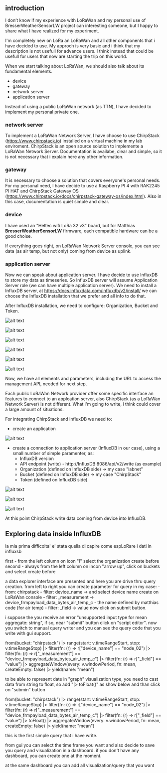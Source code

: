 ## introduction

I don’t know if my experience with LoRaWan and my personal use of BresserWeatherSensorLW project can interesting someone, but I happy to share what I have realized for my experiment.

I'm completely new on LoRa an LoRaWan and all other components that i have decided to use. My approch is very basic and i think that my description is not usefull for advance users. I think instead that could be usefull for users that now are starting the trip on this world.

When we start talking about LoRaWan, we should also talk about its fundamental elements.

* device
* gateway
* network server
* application server

Instead of using a public LoRaWan network (as TTN), I have decided to implement my personal private one.

### network server
To implement a LoRaWan Network Server, I have choose to use ChirpStack (https://www.chirpstack.io) installed on a virtual machine in my lab enviroment.
ChirpStack is an open source solution to implemente a LoRaWan Network Server. Documentation is availabe, clear and simple, so it is not necessary that i explain here any other information.

### gateway
It is necessary to choose a solution that covers everyone's personal needs.
For my personal need, I have decide to use a Raspberry PI 4 with RAK2245 PI HAT and ChirpStack Gateway OS (https://www.chirpstack.io/docs/chirpstack-gateway-os/index.html).
Also in this case, documentation is quiet simple and clear.

### device
I have used an "Heltec wifi LoRa 32 v3" board, but for Matthias **BresserWeatherSensorLW** firmware, each compatible hardware can be a good choise.

If everything goes right, on LoRaWan Network Server console, you can see data (as air temp, but not only) coming from device as uplink.

### application server
Now we can speak about application server.
I have decide to use InfluxDB to store my data as timeseries. So InfluxDB server will assume Application Server role (we can have multiple application server).
We need to install a InfluxDB server, at https://docs.influxdata.com/influxdb/v2/install/ we can choose the InfluxDB installation that we prefer and all info to do that.

After InfluxDB installation, we need to configure: Organization, Bucket and Token.

![alt text](image-01.png)

![alt text](image-02.png)

![alt text](image-03.png)

![alt text](image-04.png)

![alt text](image-05.png)

![alt text](image-06.png)

Now, we have all elements and parameters, including the URL to access the management API, needed for next step.







Each public LoRaWan Network provider offer some specific interface an features to connect to an applcation server, also ChirpStack (as a LoRaWan Network Server) is not different. What i'm going to write, i think could cover a large amount of situations.


For integrating ChirpStack and InfluxDB we need to:
- create an application

![alt text](image-07.png)

- create a connection to application server (InfluxDB in our case), using a small number of simple paramenter, as:
  - InfluxDB version 
  - API endpoint (write) - http://InfluxDB:8086/api/v2/write (as example)
  - Organization (defined on InfluxDB side) -> my case "labnet"
  - Bucket       (defined on InfluxDB side) -> my case "ChirpStack"
  - Token        (defined on InfluxDB side)

![alt text](image-08.png)

![alt text](image-09.png)

![alt text](image-10.png)

At this point ChirpStack write data coming from device into InfluxDB.


## Exploring data inside InfluxDB



la mia prima difficolta' e' stata quella di capire come espLoRare i dati in influxsb

first	- from the left column on icon "I" select the organization create before
second	- always from the left column on incon "arrow up", click on buckets and select create before

a data explorer interface are presented and here you are drive thru query creation.
 from left to right you can create parameter for query
 in my case: 
	- from:		chirpstack
	- filter:	device_name		-> and select device name create on LoRaWan console
	- filter:	_measurement	-> device_frmpayload_data_bytes_air_temp_c - the name defined by matthias code (for air temp)
	- filter:	_field			-> value
 now click on submit button.
 
 i suppose the you receive an error "unsupported input type for mean aggregate: string", if so, near "submit" button click on "script editor". now you switch to manual query writer and you can see the query code that you write with gui support.
 
 from(bucket: "chirpstack")
  |> range(start: v.timeRangeStart, stop: v.timeRangeStop)
  |> filter(fn: (r) => r["device_name"] == "node_02")
  |> filter(fn: (r) => r["_measurement"] == "device_frmpayload_data_bytes_air_temp_c")
  |> filter(fn: (r) => r["_field"] == "value")
  |> aggregateWindow(every: v.windowPeriod, fn: mean, createEmpty: false)
  |> yield(name: "mean")
  
  to be able to represent date in "graph" visualization type, you need to cast data from string to float, so add "|> toFloat()" as show below and than click on "submin" button
  
 from(bucket: "chirpstack")
   |> range(start: v.timeRangeStart, stop: v.timeRangeStop)
   |> filter(fn: (r) => r["device_name"] == "node_02")
   |> filter(fn: (r) => r["_measurement"] == "device_frmpayload_data_bytes_air_temp_c")
   |> filter(fn: (r) => r["_field"] == "value")
   |> toFloat()
   |> aggregateWindow(every: v.windowPeriod, fn: mean, createEmpty: false)
   |> yield(name: "mean")

this is the first simple query that i have write.

from gui you can select the time frame you want and also decide to save you query and visualization in a dashboard.
if you don't have any dashboard, you can create one at the moment.

at the same dashboard you can add all visualization/query that you want

